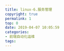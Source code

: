 ```yaml
---
title: linux-6.服务管理
copyright: true
permalink: 1
top: 0
date: 2019-04-07 10:05:59
categories:
- 前端自动化运维
tags:
---
```

